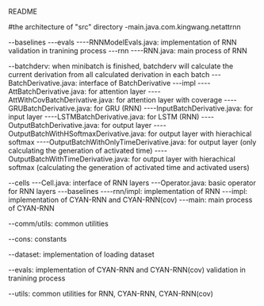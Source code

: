 README

#the architecture of "src" directory
-main.java.com.kingwang.netattrnn

--baselines
---evals
----RNNModelEvals.java: implementation of RNN validation in tranining process
---rnn
----RNN.java: main process of RNN

--batchderv: when minibatch is finished, batchderv will calculate the current derivation from all calculated derivation in each batch
---BatchDerivative.java: interface of BatchDerivative
---impl
----AttBatchDerivative.java: for attention layer
----AttWithCovBatchDerivative.java: for attention layer with coverage
----GRUBatchDerivative.java: for GRU (RNN)
----InputBatchDerivative.java: for input layer
----LSTMBatchDerivative.java: for LSTM (RNN)
----OutputBatchDerivative.java: for output layer
----OutputBatchWithHSoftmaxDerivative.java: for output layer with hierachical softmax
----OutputBatchWithOnlyTimeDerivative.java: for output layer (only calculating the generation of activated time)
----OutputBatchWithTimeDerivative.java: for output layer with hierachical softmax (calculating the generation of activated time and activated users)

--cells
---Cell.java: interface of RNN layers
---Operator.java: basic operator for RNN layers
---baselines
----rnn/impl: implementation of RNN
---impl: implementation of CYAN-RNN and CYAN-RNN(cov)
---main: main process of CYAN-RNN

--comm/utils: common utilities

--cons: constants

--dataset: implementation of loading dataset

--evals: implementation of CYAN-RNN and CYAN-RNN(cov) validation in tranining process

--utils: common utilities for RNN, CYAN-RNN, CYAN-RNN(cov)
